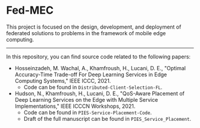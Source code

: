# Fed-MEC
This project is focused on the design, development, and deployment of federated solutions to problems in the framework of mobile edge computing.

***

In this repository, you can find source code related to the following papers:

* Hosseinzadeh, M. Wachal, A., Khamfroush, H., Lucani, D. E., "Optimal Accuracy-Time Trade-off For Deep Learning Services in Edge Computing Systems," IEEE ICCC, 2021.
  * Code can be found in `Distributed-Client-Selection-FL`.
* Hudson, N., Khamfroush, H., Lucani, D. E., "QoS-Aware Placement of Deep Learning Services on the Edge with Multiple Service Implementations," IEEE ICCCN Workshops, 2021.
  * Code can be found in `PIES-Service-Placement-Code`.
  * Draft of the full manuscript can be found in `PIES_Service_Placement`.


